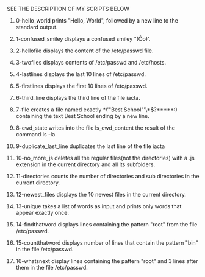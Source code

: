 SEE THE DESCRIPTION OF MY SCRIPTS BELOW

1. 0-hello_world prints "Hello, World", followed by a new line to the standard output.

2. 1-confused_smiley displays a confused smiley "(Ôo)'.

3. 2-hellofile displays the content of the /etc/passwd file.

4. 3-twofiles displays contents of /etc/passwd and /etc/hosts.

5. 4-lastlines displays the last 10 lines of /etc/passwd.

6. 5-firstlines displays the first 10 lines of /etc/passwd.

7. 6-third_line displays the third line of the file iacta.

8. 7-file creates a file named exactly \*\\'"Best School"\'\\*$\?\*\*\*\*\*:) containing the text Best School ending by a new line.

9. 8-cwd_state writes into the file ls_cwd_content the result of the command ls -la.

10. 9-duplicate_last_line duplicates the last line of the file iacta

11. 10-no_more_js deletes all the regular files(not the directories) with a .js extension in the current directory and all its subfolders.

12. 11-directories counts the number of directories and sub directories in the current directory.

13. 12-newest_files displays the 10 newest files in the current directory.

14. 13-unique takes a list of words as input and prints only words that appear exactly once.

15. 14-findthatword displays lines containing the pattern "root" from the file /etc/passwd.

16. 15-countthatword displays number of lines that contain the pattern "bin" in the file /etc/passwd.
 
17. 16-whatsnext display lines containing the pattern "root" and 3 lines after them in the file /etc/passwd.
